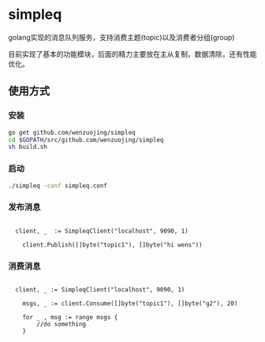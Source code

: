 # simpleq
golang实现的消息队列服务，支持消费主题(topic)以及消费者分组(group)

目前实现了基本的功能模块，后面的精力主要放在主从复制，数据清除，还有性能优化。

## 使用方式

### 安装

```sh
go get github.com/wenzuojing/simpleq
cd $GOPATH/src/github.com/wenzuojing/simpleq
sh build.sh
```

### 启动

```sh
./simpleq -conf simpleq.conf
```

### 发布消息

```golang

  client, _  := SimpleqClient("localhost", 9090, 1)
  
	client.Publish([]byte("topic1"), []byte("hi wens"))
```

### 消费消息

```golang

  client, _ := SimpleqClient("localhost", 9090, 1)

	msgs, _ := client.Consume([]byte("topic1"), []byte("g2"), 20)

	for _ , msg := range msgs {
		//do something
	}
	
```
